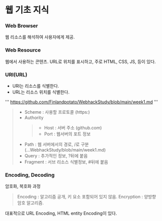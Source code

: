 웹 기초 지식
======

### Web Browser
웹 리소스를 해석하여 사용자에게 제공.

### Web Resource
웹에서 사용하는 콘텐츠. URL로 위치를 표시하고, 주로 HTML, CSS, JS, 등이 있다.

### URI(URL)
- URI는 리소스를 식별한다.
- URL는 리소스 위치를 식별한다.

'''
https://github.com/Finlandpotato/WebhackStudy/blob/main/week1.md
'''

> - Scheme : 사용할 프로토콜 (https:)
> - Authority
>   > - Host : 서버 주소 (github.com)
>   > - Port : 웹서버의 포트 정보
> - Path : 웹 서버에서의 경로, /로 구분 (...WebhackStudy/blob/main/week1.md)
> - Query : 추가적인 정보, ?뒤에 붙음
> - Fragment : 서브 리소스 식별정보, #뒤에 붙음

### Encoding, Decoding
암호화, 복호화 과정

> Encoding : 알고리즘 공개, 키 요소 포함되어 있지 않음.
> Encryption : 양방향 암호 알고리즘.

대표적으로 URL Encoding, HTML entity Encoding이 있다.
